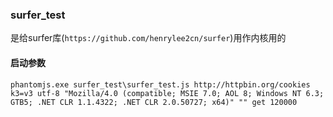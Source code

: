 ### surfer_test
是给surfer库(`https://github.com/henrylee2cn/surfer`)用作内核用的

#### 启动参数
`phantomjs.exe surfer_test\surfer_test.js http://httpbin.org/cookies k3=v3 utf-8 "Mozilla/4.0 (compatible; MSIE 7.0; AOL 8; Windows NT 6.3; GTB5; .NET CLR 1.1.4322; .NET
 CLR 2.0.50727; x64)" "" get 120000`